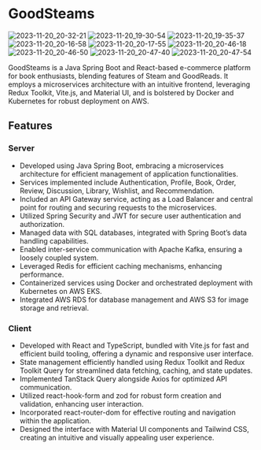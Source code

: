 ﻿# GoodSteams

![2023-11-20_20-32-21](https://github.com/lior-ashkenazi/goodsteams/assets/72506071/92fda782-9bf7-46df-a056-078c6adc9047)
![2023-11-20_19-30-54](https://github.com/lior-ashkenazi/goodsteams/assets/72506071/28d33571-d8f3-47bd-ae30-1a11028026c7)
![2023-11-20_19-35-37](https://github.com/lior-ashkenazi/goodsteams/assets/72506071/48b15c1f-2200-4855-8b03-c0ad109a619f)
![2023-11-20_20-16-58](https://github.com/lior-ashkenazi/goodsteams/assets/72506071/8831da3f-b75b-4e01-9cc2-a117f0017876)
![2023-11-20_20-17-55](https://github.com/lior-ashkenazi/goodsteams/assets/72506071/c843d9e1-c7f4-4ceb-bcef-1dd8abebb1ec)
![2023-11-20_20-46-18](https://github.com/lior-ashkenazi/goodsteams/assets/72506071/eac694af-bffa-40a0-a9ad-84981e3a5940)
![2023-11-20_20-46-50](https://github.com/lior-ashkenazi/goodsteams/assets/72506071/41a46168-d40a-4744-83c6-eb6d9f71eff9)
![2023-11-20_20-47-40](https://github.com/lior-ashkenazi/goodsteams/assets/72506071/c3c20907-6c62-4c24-841e-e99c679e6a65)
![2023-11-20_20-47-54](https://github.com/lior-ashkenazi/goodsteams/assets/72506071/27e90775-d15e-473e-9d84-4ac83313cb93)

GoodSteams is a Java Spring Boot and React-based e-commerce platform for book enthusiasts, blending features of Steam and GoodReads. It employs a microservices architecture with an intuitive frontend, leveraging Redux Toolkit, Vite.js, and Material UI, and is bolstered by Docker and Kubernetes for robust deployment on AWS.

## Features ## 
### Server ###
* Developed using Java Spring Boot, embracing a microservices architecture for efficient management of application functionalities.
* Services implemented include Authentication, Profile, Book, Order, Review, Discussion, Library, Wishlist, and Recommendation.
* Included an API Gateway service, acting as a Load Balancer and central point for routing and securing requests to the microservices.
* Utilized Spring Security and JWT for secure user authentication and authorization.
* Managed data with SQL databases, integrated with Spring Boot’s data handling capabilities.
* Enabled inter-service communication with Apache Kafka, ensuring a loosely coupled system.
* Leveraged Redis for efficient caching mechanisms, enhancing performance.
* Containerized services using Docker and orchestrated deployment with Kubernetes on AWS EKS.
* Integrated AWS RDS for database management and AWS S3 for image storage and retrieval.

### Client ###
* Developed with React and TypeScript, bundled with Vite.js for fast and efficient build tooling, offering a dynamic and responsive user interface.
* State management efficiently handled using Redux Toolkit and Redux Toolkit Query for streamlined data fetching, caching, and state updates.
* Implemented TanStack Query alongside Axios for optimized API communication.
* Utilized react-hook-form and zod for robust form creation and validation, enhancing user interaction.
* Incorporated react-router-dom for effective routing and navigation within the application.
* Designed the interface with Material UI components and Tailwind CSS, creating an intuitive and visually appealing user experience.
